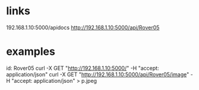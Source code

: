 # links
192.168.1.10:5000/apidocs
http://192.168.1.10:5000/api/Rover05

# examples
id: Rover05
curl -X GET "http://192.168.1.10:5000/" -H  "accept: application/json"
curl -X GET "http://192.168.1.10:5000/api/Rover05/image" -H  "accept: application/json" > p.jpeg
